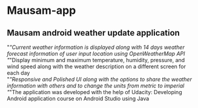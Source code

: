 # Mausam-app
## Mausam android weather update application
"*"Current weather information is displayed along with 14 days weather forecast information of user input location using OpenWeatherMap API<br />
"*"Display minimum and maximum temperature, humidity, pressure, and wind speed along with the weather description on a different screen for each day<br />
"*"Responsive and Polished UI along with the options to share the weather information with others and to change the units from metric to imperial<br />
"*"The application was developed with the help of Udacity: Developing Android application course on Android Studio using Java<br />
